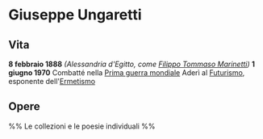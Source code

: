 # Giuseppe Ungaretti
## Vita
**8 febbraio 1888** *(Alessandria d'Egitto, come [Filippo Tommaso Marinetti](Filippo%20Tommaso%20Marinetti.md))*
**1 giugno 1970**
Combatté nella [Prima guerra mondiale](Prima%20guerra%20mondiale.md)
Aderì al [Futurismo](Futurismo.md), esponente dell'[Ermetismo](Ermetismo.md)
## Opere
%% Le collezioni e le poesie individuali %%